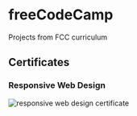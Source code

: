 # freeCodeCamp
Projects from FCC curriculum

## Certificates
### Responsive Web Design
<img src="https://www.dropbox.com/s/vuk44wrn851b7sx/fcc-responsive-web-design-certificate.png?dl=0" alt="responsive web design certificate">